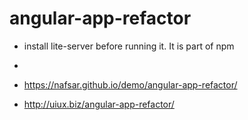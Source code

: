 # angular-app-refactor
- install lite-server before running it. It is part of npm
- 
- https://nafsar.github.io/demo/angular-app-refactor/

- http://uiux.biz/angular-app-refactor/
